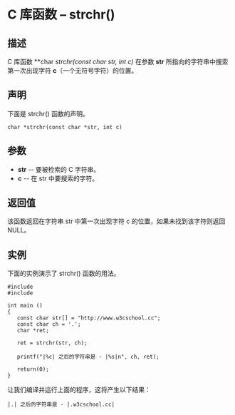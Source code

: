 # C 库函数 – strchr()


## 描述

C 库函数 **char *strchr(const char *str, int c)** 在参数 **str** 所指向的字符串中搜索第一次出现字符 **c**（一个无符号字符）的位置。

## 声明

下面是 strchr() 函数的声明。

    char *strchr(const char *str, int c)

## 参数

* **str** \-- 要被检索的 C 字符串。
* **c** \-- 在 str 中要搜索的字符。

## 返回值

该函数返回在字符串 str 中第一次出现字符 c 的位置，如果未找到该字符则返回 NULL。

## 实例

下面的实例演示了 strchr() 函数的用法。

    #include 
    #include 

    int main ()
    {
       const char str[] = "http://www.w3cschool.cc";
       const char ch = '.';
       char *ret;

       ret = strchr(str, ch);

       printf("|%c| 之后的字符串是 - |%s|n", ch, ret);

       return(0);
    }

让我们编译并运行上面的程序，这将产生以下结果：

    |.| 之后的字符串是 - |.w3cschool.cc|